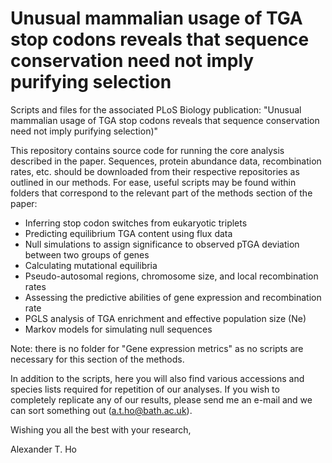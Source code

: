 # Unusual mammalian usage of TGA stop codons reveals that sequence conservation need not imply purifying selection

Scripts and files for the associated PLoS Biology publication: "Unusual mammalian usage of TGA stop codons reveals that sequence conservation need not imply purifying selection)"

This repository contains source code for running the core analysis described in the paper. Sequences, protein abundance data, recombination rates, etc. should be downloaded from their respective repositories as outlined in our methods. For ease, useful scripts may be found within folders that correspond to the relevant part of the methods section of the paper:

- Inferring stop codon switches from eukaryotic triplets
- Predicting equilibrium TGA content using flux data
- Null simulations to assign significance to observed pTGA deviation between two groups of genes
- Calculating mutational equilibria 
- Pseudo-autosomal regions, chromosome size, and local recombination rates
- Assessing the predictive abilities of gene expression and recombination rate
- PGLS analysis of TGA enrichment and effective population size (Ne)
- Markov models for simulating null sequences

Note: there is no folder for "Gene expression metrics" as no scripts are necessary for this section of the methods.

In addition to the scripts, here you will also find various accessions and species lists required for repetition of our analyses. If you wish to completely replicate any of our results, please send me an e-mail and we can sort something out (a.t.ho@bath.ac.uk).

Wishing you all the best with your research,

Alexander T. Ho
